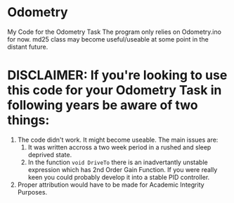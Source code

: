 # Odometry
My Code for the Odometry Task
The program only relies on Odometry.ino for now.
md25 class may become useful/useable at some point in the distant future.

# DISCLAIMER: If you're looking to use this code for your Odometry Task in following years be aware of two things:
1. The code didn't work. It might become useable. The main issues are:
    1. It was written accross a two week period in a rushed and sleep deprived state.
    1. In the function `void DriveTo` there is an inadvertantly unstable expression which has 2nd Order Gain Function.
       If you were really keen you could probably develop it into a stable PID controller.
1. Proper attribution would have to be made for Academic Integrity Purposes.
